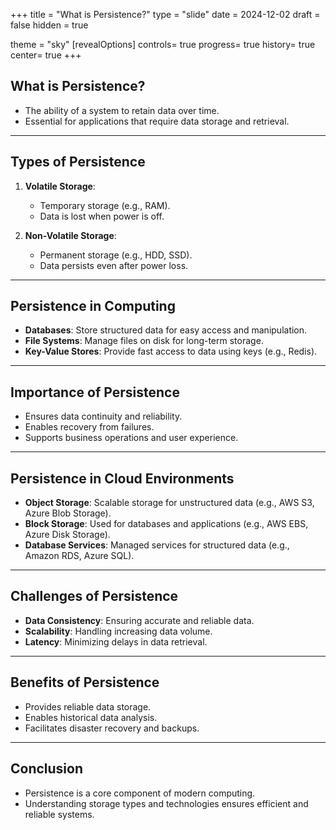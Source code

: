 
+++
title = "What is Persistence?"
type = "slide"
date = 2024-12-02
draft = false
hidden = true

theme = "sky"
[revealOptions]
controls= true
progress= true
history= true
center= true
+++

## What is Persistence?
- The ability of a system to retain data over time.
- Essential for applications that require data storage and retrieval.

---

## Types of Persistence
1. **Volatile Storage**:
   - Temporary storage (e.g., RAM).
   - Data is lost when power is off.

2. **Non-Volatile Storage**:
   - Permanent storage (e.g., HDD, SSD).
   - Data persists even after power loss.

---

## Persistence in Computing
- **Databases**: Store structured data for easy access and manipulation.
- **File Systems**: Manage files on disk for long-term storage.
- **Key-Value Stores**: Provide fast access to data using keys (e.g., Redis).

---

## Importance of Persistence
- Ensures data continuity and reliability.
- Enables recovery from failures.
- Supports business operations and user experience.

---

## Persistence in Cloud Environments
- **Object Storage**: Scalable storage for unstructured data (e.g., AWS S3, Azure Blob Storage).
- **Block Storage**: Used for databases and applications (e.g., AWS EBS, Azure Disk Storage).
- **Database Services**: Managed services for structured data (e.g., Amazon RDS, Azure SQL).

---

## Challenges of Persistence
- **Data Consistency**: Ensuring accurate and reliable data.
- **Scalability**: Handling increasing data volume.
- **Latency**: Minimizing delays in data retrieval.

---

## Benefits of Persistence
- Provides reliable data storage.
- Enables historical data analysis.
- Facilitates disaster recovery and backups.

---

## Conclusion
- Persistence is a core component of modern computing.
- Understanding storage types and technologies ensures efficient and reliable systems.
